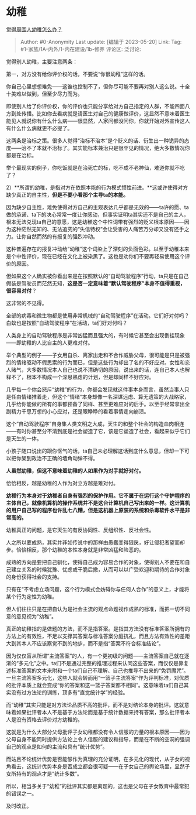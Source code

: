 # 幼稚
[觉得周围人幼稚怎么办？](https://www.zhihu.com/question/20864118/answer/3022130012)

> Author: #0-Anonymity
> Last update: [编辑于 2023-05-20]
> Link:
> Tag: #1-家族/1A-内外/1-内在建设/1b-修养 
> 评论区:
> 泛讨论:

觉得别人幼稚，主要注意两条：

第一，对方没有给你评价权的话，不要说“你很幼稚”这样的话。

你自己心里想想难免——这谁也控制不了，但你尽可能不要再对别人这么说。十全十美难以做到，但至少尽力而为。

即使别人给了你评价权，你的评价也只能分享给对方自己指定的人群，不能四面八方到处传播。比如你去看病就是请医生对自己的健康做评价，这显然不意味着医生能见人就说你有什么什么病——很显然，人家问都没问你，你就开始对外宣传这人有什么什么病就更不必提了。

这两条是治标之策。很多人觉得“治标不治本”是个贬义的话、衍生出一种诡异的态度——治不了本就不治标了。其实能标本兼治只是很罕见的情况，绝大多数情况你都是在治标。

举个最现实的例子，你吃饭就是在治死亡的标，吃不成不老神仙，难道你就不吃了？

2）**所谓的幼稚，是指对方在依照本能的行为模式惯性前进。**这或许使得对方缺少真正的自主性，**但是不要小看那个主导ta的本能。**

因为缺少自主性，难免使得对方自己的主观表达几乎都是无效的——ta许的愿、ta做的承诺、ta下的决心常常一度让你感动，但事实证明ta其实还不是自己的主人，根本无法兑现ta自己的意愿，这是幼稚这个中性词带有强烈的贬义根本原因——因为这种茫然无知的、无法追究的“失信特权”会让受害的人痛苦万分却又没有还手之力。让你自然而然的有报复的强烈冲动。

这种普遍存在的报复冲动给“幼稚”这个词染上了深刻的负面色彩。以至于幼稚本来是个中性评价，现在已经在文化上被染黑了。这也是劝你们不要再轻易使用这个评价的原因。

但如果这个人确实被你看出来是在按照默认的“自动驾驶程序”行动，ta只是在自己假装是驾驶员而茫然无知，**这是否一定意味着“默认驾驶程序”本身不值得重视，很容易对付**？

这非常的不见得。

全部的病毒和微生物都是使用非常机械的“自动驾驶程序”在活动。它们好对付吗？白蚁也是按照“自动驾驶程序”在活动，ta们好对付吗？

人类身上的自动驾驶程序是非常凶猛而且强大的，有时候它甚至会出现倒挂现象——即幼稚的人比自主的人更难对付。

举个典型的例子——子女用自杀、离家出走和不合作威胁父母，很可能是只是被强烈的情绪驱动不假思索的行为而已，但是这些行为却出了名的不好应对。女性和恋人赌气，大多数情况本人自己也说不清确切的原因，说出来的话，连自己本人也解释不了，根本不构成一个深思熟虑的计划，但是却同样不好应对。

几乎每一个你会怒斥“幼稚”的行为，你都会发现就这件事本身而言，虽然当事人只是任由情绪推着走，但这个“情绪“本身却像一名深谋远虑、算无遗策的大战略家，几乎给你能做的所有的事都预备了同样、甚至更难应对的后手。以至于经常拿出全副精力千思万想的小心应对，还是眼睁睁的看着事情走向崩溃。

这个“自动驾驶程序”自身集人类文明之大成，天生的和整个社会的构造血肉相连——有时你甚至分不清到底是社会塑造了它，该是它塑造了社会，看起来似乎它们是天生的一体。

小孩子随口说出的跟你怄气的话，ta自己未必理解这话到底什么意思，但却一下可以把你架到政治不正确的墙角动弹不得。

**人虽然幼稚，但这不意味着幼稚的人如果作为对手就好对付。**

恰恰相反，越是幼稚的人作为对立方越是难对付。

**幼稚行为本身对于幼稚者自身有强烈的保护作用。它不属于在运行这个守护程序的主体自己，就像机算机的操作系统并不是这台计算机自己写出来的一样。这计算机的用户自己写的程序也许乱七八糟，但是这机器上原装的系统和杀毒软件水平是非常高的。**

幼稚真正的问题，是它天生的有反协同性、反组织性、反社会性。

人之所以要成熟，其实并非如传说中的那样由愚蠢变得狠戾，好让侵犯者望而却步。恰恰相反，那个幼稚的本性本身就是非常凶猛和险恶的。

成熟的方向是要把自己驯化，使得自己成为容易合作的对象，使得别人不要在和自己建立关系的时候犹豫、忧虑或干脆后撤，从而可以以广受欢迎和期待的合作对象的身份获得社会的支持。

只有在“不考虑立场问题，这个行为模式会妨碍你与任何人合作”的意义上，才能将某个行为定性为幼稚。

但人们往往只是在把自认为是社会主流的观点命题视作成熟的标准，而把一切不同意的意见视为“幼稚”。

真正的幼稚指的是做题的方法，而不是指答案。是指其方法没有标准答案所拥有的方法上的有效性，不足以支撑其答案与标准答案分庭抗礼，而且方法有效性的差距大到其本人不应该察觉不到的地步，而不是指“答案不符合标准结论”。

因为仅仅盲从所谓“主流答案”的人，有一个更初级的问题——主流答案自己就在逐渐的“多元化”之中。ta们不是通过完整的推理过程来认同这些答案，而仅仅是靠复述标准答案的文本来附和一个ta们自己不理解、自己也推导不出来的“免罚魔咒”。一旦主流答案多元化，这些人就会转而用“一篮子主流答案“作为评判标准，对优质的批评本质上就会变成“你的答案和这一篮子答案都不相同”。这意味着ta们自己其实没有过方法论的训练，顶多有“直觉统计学”的经验。

而“幼稚”其实只能是对方法论品质不高的批评，而不是对结论本身的批评。这就意味着如果批评者本人不是基于方法论而是基于统计数据来持有答案，那么批评者本人是没有资格去评价对方幼稚的。

这就是为什么大部分父母批评子女幼稚都没有令人信服的力量的根本原因——因为父母自身不能同时提供方法论上令人信服的建议和指导，而是在不断的空洞的强调自己的观点是如何的主流和具有“统计优势”。

而姑且不论统计优势是否能够作为真理的充分证明，在多元化的现代，从子女的视角看去，这统计优势本身是否成立都会很可疑——在子女自己的舆论场里，显然子女所持有的观点才是“统计多数”。

所以，相当多关于“幼稚”的批评其实都是离题的，这也是父母在子女教育中最常犯的错误之一。

及时改正。